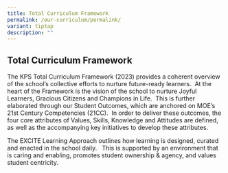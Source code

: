 ```yaml
---
title: Total Curriculum Framework
permalink: /our-curriculum/permalink/
variant: tiptap
description: ""
---
```

<h2><strong>Total Curriculum Framework</strong></h2>
<p></p>
<p></p>
<p>The KPS Total Curriculum Framework (2023) provides a coherent overview
of the school’s collective efforts to nurture future-ready learners.&nbsp;
At the heart of the Framework is the vision of the school to nurture Joyful
Learners, Gracious Citizens and Champions in Life.&nbsp; This is further
elaborated through our Student Outcomes, which are anchored on MOE’s 21st
Century Competencies (21CC).&nbsp; In order to deliver these outcomes,
the four core attributes of Values, Skills, Knowledge and Attitudes are
defined, as well as the accompanying key initiatives to develop these attributes.</p>
<p>The EXCITE Learning Approach outlines how learning is designed, curated
and enacted in the school daily.&nbsp; &nbsp;This is supported by an environment
that is caring and enabling, promotes student ownership &amp; agency, and
values student centricity.</p>